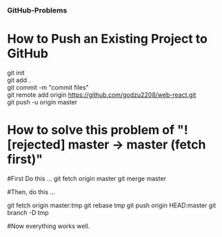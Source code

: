 ### GitHub-Problems
# How to Push an Existing Project to GitHub

git init \
git add .\
git commit -m "commit files"\
git remote add origin https://github.com/godzu2208/web-react.git  \
git push -u origin master 


# How to solve this problem of "! [rejected] master -> master (fetch first)"
#First Do this ...
git fetch origin master
git merge  master

#Then, do this ...

git fetch origin master:tmp
git rebase tmp
git push origin HEAD:master
git branch -D tmp

#Now everything works well.
